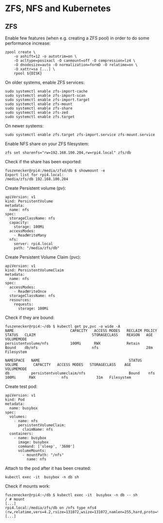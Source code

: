 # ZFS, NFS and Kubernetes

## ZFS

Enable few features (when e.g. creating a ZFS pool) in order to do some performance increase:

```
zpool create \
    -o ashift=12 -o autotrim=on \
    -O acltype=posixacl -O canmount=off -O compression=lz4 \
    -O dnodesize=auto -O normalization=formD -O relatime=on \
    -O xattr=sa [...] \
    rpool ${DISK}
```

On older systems, enable ZFS services:

```
sudo systemctl enable zfs-import-cache
sudo systemctl enable zfs-import-scan
sudo systemctl enable zfs-import.target
sudo systemctl enable zfs-mount
sudo systemctl enable zfs-share
sudo systemctl enable zfs-zed
sudo systemctl enable zfs.target
```

On newer systems:

```
sudo systemctl enable zfs.target zfs-import.service zfs-mount.service
```

Enable NFS share on your ZFS filesystem:

```
zfs set sharenfs="rw=192.168.100.204,rw=rpi4.local" zfs/db
```

Check if the share has been exported:

```
fuszenecker@rpi4:/media/zfsd/db $ showmount -e
Export list for rpi4.local:
/media/zfs/db 192.168.100.204
```

Create Persistent volume (pv):

```
apiVersion: v1
kind: PersistentVolume
metadata:
  name: nfs
spec:
  storageClassName: nfs
  capacity:
    storage: 100Mi
  accessModes:
    - ReadWriteMany
  nfs:
    server: rpi4.local
    path: "/media/zfs/db"
```

Create Persistent Volume Claim (pvc):

```
apiVersion: v1
kind: PersistentVolumeClaim
metadata:
  name: nfs
spec:
  accessModes:
    - ReadWriteOnce
  storageClassName: nfs
  resources:
    requests:
      storage: 100Mi
```

Check if they are bound:

```
fuszenecker@rpi4:~/db $ kubectl get pv,pvc -o wide -A
NAME                          CAPACITY   ACCESS MODES   RECLAIM POLICY   STATUS   CLAIM                          STORAGECLASS    REASON   AGE   VOLUMEMODE
persistentvolume/nfs          100Mi      RWX            Retain           Bound    db/nfs                         nfs                      28m   Filesystem

NAMESPACE   NAME                                         STATUS   VOLUME       CAPACITY   ACCESS MODES   STORAGECLASS    AGE   VOLUMEMODE
db          persistentvolumeclaim/nfs                    Bound    nfs          100Mi      RWX            nfs             31m   Filesystem
```

Create test pod:

```
apiVersion: v1
kind: Pod
metadata:
  name: busybox
spec:
  volumes:
    - name: nfs
      persistentVolumeClaim:
        claimName: nfs
  containers:
    - name: busybox
      image: busybox
      command: ['sleep', '3600']
      volumeMounts:
        - mountPath: "/nfs"
          name: nfs
```

Attach to the pod after it has been created:

```
kubectl exec -it  busybox -n db sh
```

Check if mounts work:

```
fuszenecker@rpi4:~/db $ kubectl exec -it  busybox -n db -- sh
/ # mount
[...]
rpi4.local:/media/zfs/db on /nfs type nfs4 (rw,relatime,vers=4.2,rsize=131072,wsize=131072,namlen=255,hard,proto=tcp,timeo=600,retrans=2,sec=sys,clientaddr=192.168.100.204,local_lock=none,addr=192.168.100.204)
[...]
```
